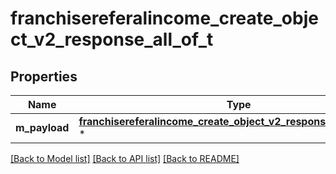 # franchisereferalincome_create_object_v2_response_all_of_t

## Properties
Name | Type | Description | Notes
------------ | ------------- | ------------- | -------------
**m_payload** | [**franchisereferalincome_create_object_v2_response_m_payload_t**](franchisereferalincome_create_object_v2_response_m_payload.md) \* |  | 

[[Back to Model list]](../README.md#documentation-for-models) [[Back to API list]](../README.md#documentation-for-api-endpoints) [[Back to README]](../README.md)


